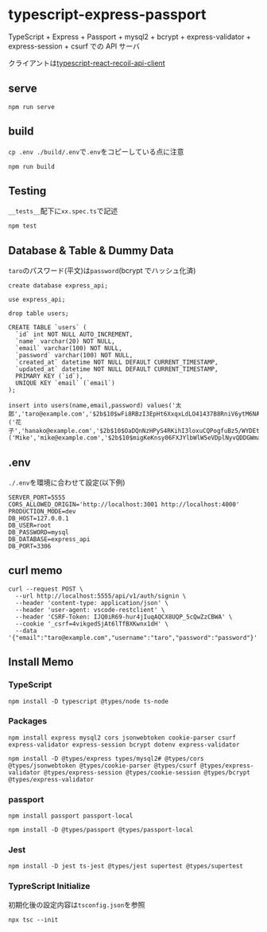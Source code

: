 # typescript-express-passport

TypeScript + Express + Passport + mysql2 + bcrypt + express-validator + express-session + csurf での API サーバ

クライアントは[typescript-react-recoil-api-client](https://github.com/hironomiu/typescript-react-recoil-api-client)

## serve

```
npm run serve
```

## build

`cp .env ./build/.env`で`.env`をコピーしている点に注意

```
npm run build
```

## Testing

`__tests__`配下に`xx.spec.ts`で記述

```
npm test
```

## Database & Table & Dummy Data

`taro`のパスワード(平文)は`password`(bcrypt でハッシュ化済)

```
create database express_api;

use express_api;

drop table users;

CREATE TABLE `users` (
  `id` int NOT NULL AUTO_INCREMENT,
  `name` varchar(20) NOT NULL,
  `email` varchar(100) NOT NULL,
  `password` varchar(100) NOT NULL,
  `created_at` datetime NOT NULL DEFAULT CURRENT_TIMESTAMP,
  `updated_at` datetime NOT NULL DEFAULT CURRENT_TIMESTAMP,
  PRIMARY KEY (`id`),
  UNIQUE KEY `email` (`email`)
);

insert into users(name,email,password) values('太郎','taro@example.com','$2b$10$wFi8RBzI3EpHt6XxqxLdLO41437B8RniV6ytM6NAACNPdFbjPj3je'),('花子','hanako@example.com','$2b$10$OaDQnNzHPyS4RKihI3loxuCQPogfuBz5/WYDEtvBpV0B2FTR4l0MW'),('Mike','mike@example.com','$2b$10$migKeKnsy06FXJYlbWlW5eVDplNyvQDDGWmaqSHce88ceT1z3QGwm');

```

## .env

`./.env`を環境に合わせて設定(以下例)

```
SERVER_PORT=5555
CORS_ALLOWED_ORIGIN='http://localhost:3001 http://localhost:4000'
PRODUCTION_MODE=dev
DB_HOST=127.0.0.1
DB_USER=root
DB_PASSWORD=mysql
DB_DATABASE=express_api
DB_PORT=3306
```

## curl memo

```
curl --request POST \
  --url http://localhost:5555/api/v1/auth/signin \
  --header 'content-type: application/json' \
  --header 'user-agent: vscode-restclient' \
  --header 'CSRF-Token: IJQ0iR69-hur4jIuqAQCX8UQP_5cQwZzCBWA' \
  --cookie '_csrf=4vikgedSjAt6lTfBXKwnx1dH' \
  --data '{"email":"taro@example.com","username":"taro","password":"password"}'
```

## Install Memo

### TypeScript

```
npm install -D typescript @types/node ts-node
```

### Packages

```
npm install express mysql2 cors jsonwebtoken cookie-parser csurf express-validator express-session bcrypt dotenv express-validator

npm install -D @types/express types/mysql2# @types/cors @types/jsonwebtoken @types/cookie-parser @types/csurf @types/express-validator @types/express-session @types/cookie-session @types/bcrypt @types/express-validator
```

### passport

```
npm install passport passport-local

npm install -D @types/passport @types/passport-local
```

### Jest

```
npm install -D jest ts-jest @types/jest supertest @types/supertest
```

### TypreScript Initialize

初期化後の設定内容は`tsconfig.json`を参照

```
npx tsc --init
```

